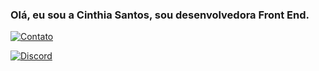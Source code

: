 ### Olá, eu sou a Cinthia Santos, sou desenvolvedora Front End.

[![Contato](https://img.shields.io/badge/WhatsApp-25D366?style=for-the-badge&logo=whatsapp&logoColor=white)](
https://wa.me/+555511932788267?text=Ol%C3%A1,%20me%20chamo%20Cinthia,%20sou%20desenvolvedora%20Front%20End,%20posso%20te%20ajudar%20em%20algo?)

[![Discord](https://img.shields.io/badge/Discord-7289DA?style=for-the-badge&logo=discord&logoColor=white)](https://discord.gg/vrWSBxa9wu)
